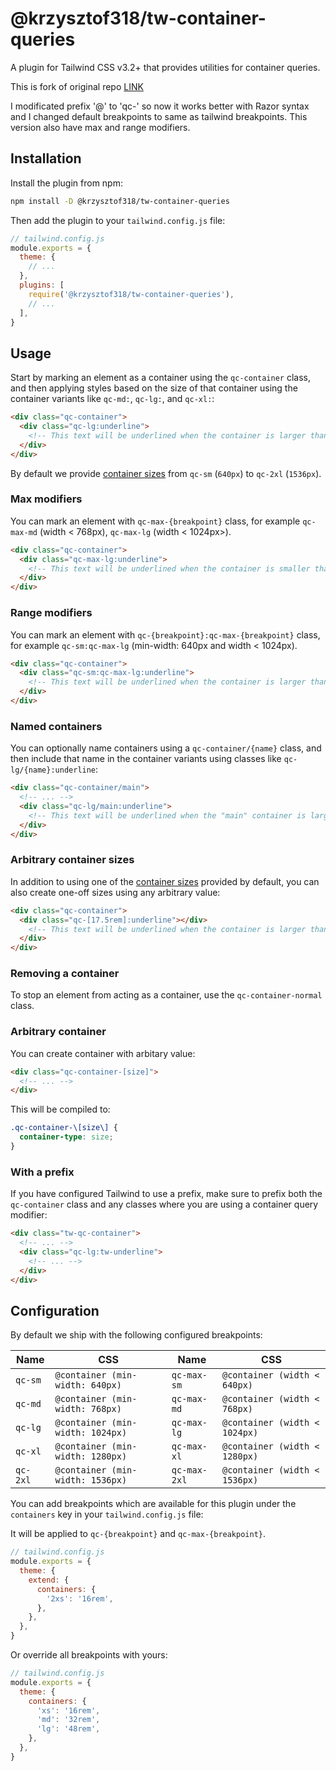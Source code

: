 # @krzysztof318/tw-container-queries

A plugin for Tailwind CSS v3.2+ that provides utilities for container queries.

This is fork of original repo [LINK](https://github.com/tailwindlabs/tailwindcss-container-queries)

I modificated prefix '@' to 'qc-' so now it works better with Razor syntax and I changed default breakpoints to same as tailwind breakpoints. This version also have max and range modifiers.

## Installation

Install the plugin from npm:

```sh
npm install -D @krzysztof318/tw-container-queries
```

Then add the plugin to your `tailwind.config.js` file:

```js
// tailwind.config.js
module.exports = {
  theme: {
    // ...
  },
  plugins: [
    require('@krzysztof318/tw-container-queries'),
    // ...
  ],
}
```

## Usage

Start by marking an element as a container using the `qc-container` class, and then applying styles based on the size of that container using the container variants like `qc-md:`, `qc-lg:`, and `qc-xl:`:

```html
<div class="qc-container">
  <div class="qc-lg:underline">
    <!-- This text will be underlined when the container is larger than or equals `1024px` -->
  </div>
</div>
```

By default we provide [container sizes](#configuration) from `qc-sm` (`640px`) to `qc-2xl` (`1536px`).

### Max modifiers

You can mark an element with `qc-max-{breakpoint}` class, for example `qc-max-md` (width < 768px), `qc-max-lg` (width < 1024px>).

```html
<div class="qc-container">
  <div class="qc-max-lg:underline">
    <!-- This text will be underlined when the container is smaller than `1024px` -->
  </div>
</div>
```

### Range modifiers

You can mark an element with `qc-{breakpoint}:qc-max-{breakpoint}` class, for example `qc-sm:qc-max-lg` (min-width: 640px and width < 1024px).

```html
<div class="qc-container">
  <div class="qc-sm:qc-max-lg:underline">
    <!-- This text will be underlined when the container is larger than or equals `640px and smaller than `1024px` -->
  </div>
</div>
```

### Named containers

You can optionally name containers using a `qc-container/{name}` class, and then include that name in the container variants using classes like `qc-lg/{name}:underline`:

```html
<div class="qc-container/main">
  <!-- ... -->
  <div class="qc-lg/main:underline">
    <!-- This text will be underlined when the "main" container is larger than `1024px` -->
  </div>
</div>
```

### Arbitrary container sizes

In addition to using one of the [container sizes](#configuration) provided by default, you can also create one-off sizes using any arbitrary value:

```html
<div class="qc-container">
  <div class="qc-[17.5rem]:underline"></div>
    <!-- This text will be underlined when the container is larger than `17.5rem` -->
  </div>
</div>
```

### Removing a container

To stop an element from acting as a container, use the `qc-container-normal` class.

<div class="qc-container xl:qc-container-normal">
  <!-- ... -->
</div>

### Arbitrary container

You can create container with arbitary value:

```html
<div class="qc-container-[size]">
  <!-- ... -->
</div>
```
This will be compiled to:

```css
.qc-container-\[size\] {
  container-type: size;
}
```

### With a prefix

If you have configured Tailwind to use a prefix, make sure to prefix both the `qc-container` class and any classes where you are using a container query modifier:

```html
<div class="tw-qc-container">
  <!-- ... -->
  <div class="qc-lg:tw-underline">
    <!-- ... -->
  </div>
</div>
```

## Configuration

By default we ship with the following configured breakpoints:

| Name     | CSS                                          | Name         | CSS                                          |
| -------- | -------------------------------------------- | ------------ | -------------------------------------------- |
| `qc-sm`  | `@container (min-width: 640px)`              | `qc-max-sm`  | `@container (width < 640px)`                 |
| `qc-md`  | `@container (min-width: 768px)`              | `qc-max-md`  | `@container (width < 768px)`                 |
| `qc-lg`  | `@container (min-width: 1024px)`             | `qc-max-lg`  | `@container (width < 1024px)`                |
| `qc-xl`  | `@container (min-width: 1280px)`             | `qc-max-xl`  | `@container (width < 1280px)`                |
| `qc-2xl` | `@container (min-width: 1536px)`             | `qc-max-2xl` | `@container (width < 1536px)`                |

You can add breakpoints which are available for this plugin under the `containers` key in your `tailwind.config.js` file:

It will be applied to `qc-{breakpoint}` and `qc-max-{breakpoint}`.

```js
// tailwind.config.js
module.exports = {
  theme: {
    extend: {
      containers: {
        '2xs': '16rem',
      },
    },
  },
}
```

Or override all breakpoints with yours:

```js
// tailwind.config.js
module.exports = {
  theme: {
    containers: {
      'xs': '16rem',
      'md': '32rem',
      'lg': '48rem',
    },
  },
}
```
